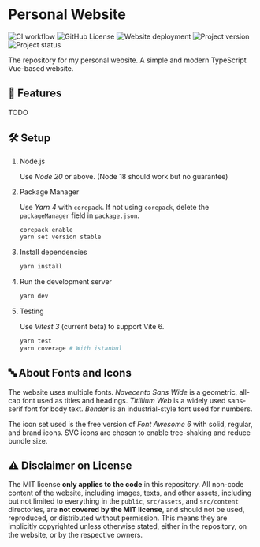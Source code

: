 # Personal Website

![CI workflow](https://github.com/ferrum56/personal-site/actions/workflows/ci.yml/badge.svg)
![GitHub License](https://img.shields.io/github/license/ferrum56/personal-site)
![Website deployment](https://img.shields.io/badge/website-online-brightgreen)
![Project version](https://img.shields.io/github/package-json/v/ferrum56/personal-site)
![Project status](https://img.shields.io/badge/status-wip-yellow)

The repository for my personal website. A simple and modern TypeScript Vue-based website.

## 🚀 Features

TODO

## 🛠️ Setup

1. Node.js

    Use *Node 20* or above. (Node 18 should work but no guarantee)
2. Package Manager

    Use *Yarn 4* with `corepack`. If not using `corepack`, delete the `packageManager` field in `package.json`.
    ```bash
    corepack enable
    yarn set version stable
    ```
3. Install dependencies

    ```bash
    yarn install
    ```
4. Run the development server

    ```bash
    yarn dev
    ```
5. Testing

    Use *Vitest 3* (current beta) to support Vite 6.
    ```bash
    yarn test
    yarn coverage # With istanbul
    ```

## 🔤 About Fonts and Icons

The website uses multiple fonts. *Novecento Sans Wide* is a geometric, all-cap font used as titles and headings. *Titillium Web* is a widely used sans-serif font for body text. *Bender* is an industrial-style font used for numbers.

The icon set used is the free version of *Font Awesome 6* with solid, regular, and brand icons. SVG icons are chosen to enable tree-shaking and reduce bundle size.

## ⚠️ Disclaimer on License

The MIT license **only applies to the code** in this repository. All non-code content of the website, including images, texts, and other assets, including but not limited to everything in the `public`, `src/assets`, and `src/content` directories, are **not covered by the MIT license**, and should not be used, reproduced, or distributed without permission. This means they are implicitly copyrighted unless otherwise stated, either in the repository, on the website, or by the respective owners.
